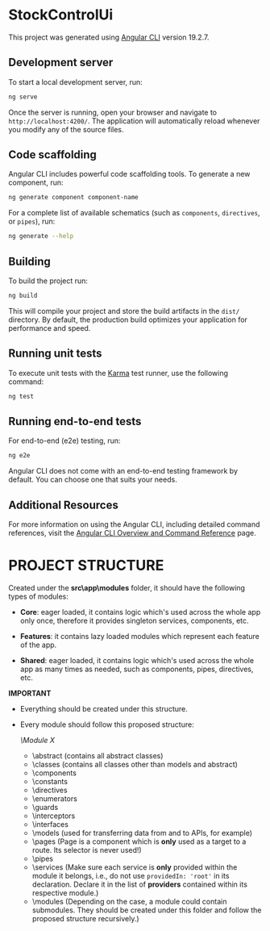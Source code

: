 # StockControlUi

This project was generated using [Angular CLI](https://github.com/angular/angular-cli) version 19.2.7.

## Development server

To start a local development server, run:

```bash
ng serve
```

Once the server is running, open your browser and navigate to `http://localhost:4200/`. The application will automatically reload whenever you modify any of the source files.

## Code scaffolding

Angular CLI includes powerful code scaffolding tools. To generate a new component, run:

```bash
ng generate component component-name
```

For a complete list of available schematics (such as `components`, `directives`, or `pipes`), run:

```bash
ng generate --help
```

## Building

To build the project run:

```bash
ng build
```

This will compile your project and store the build artifacts in the `dist/` directory. By default, the production build optimizes your application for performance and speed.

## Running unit tests

To execute unit tests with the [Karma](https://karma-runner.github.io) test runner, use the following command:

```bash
ng test
```

## Running end-to-end tests

For end-to-end (e2e) testing, run:

```bash
ng e2e
```

Angular CLI does not come with an end-to-end testing framework by default. You can choose one that suits your needs.

## Additional Resources

For more information on using the Angular CLI, including detailed command references, visit the [Angular CLI Overview and Command Reference](https://angular.dev/tools/cli) page.


# PROJECT STRUCTURE

Created under the **src\app\modules** folder, it should have the following types of modules:

  - **Core**: eager loaded, it contains logic  which's used across the whole app only once, therefore it provides singleton services, components, etc.

  - **Features**: it contains lazy loaded modules which represent each feature of the app.

  - **Shared**: eager loaded, it contains logic which's used across the whole app as many times as needed, such as components, pipes, directives, etc.

**IMPORTANT**

- Everything should be created under this structure.

- Every module should follow this proposed structure:

    *\Module X*
    - \abstract (contains all abstract classes)
    - \classes (contains all classes other than models and abstract)
    - \components
    - \constants
    - \directives
    - \enumerators
    - \guards
    - \interceptors
    - \interfaces
    - \models (used for transferring data from and to APIs, for example)
    - \pages (Page is a component which is **only** used as a target to a route. Its selector is never used!)
    - \pipes
    - \services (Make sure each service is **only** provided within the module it belongs, i.e., do not use `providedIn: 'root'` in its declaration. Declare it in the list of **providers** contained within its respective module.)
    - \modules (Depending on the case, a module could contain submodules. They should be created under this folder and follow the proposed structure recursively.)